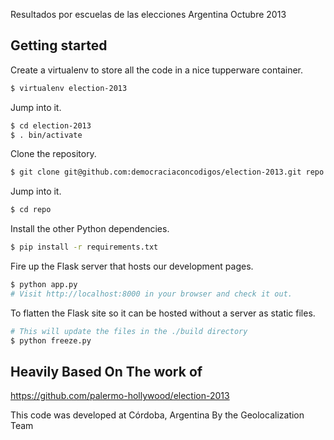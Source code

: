 
Resultados por escuelas de las elecciones Argentina Octubre 2013

Getting started
---------------

Create a virtualenv to store all the code in a nice tupperware container.

```bash
$ virtualenv election-2013
```

Jump into it.

```bash
$ cd election-2013
$ . bin/activate
```

Clone the repository.

```bash
$ git clone git@github.com:democraciaconcodigos/election-2013.git repo
```

Jump into it.

```bash
$ cd repo
```

Install the other Python dependencies.

```bash
$ pip install -r requirements.txt
```

Fire up the Flask server that hosts our development pages.

```bash
$ python app.py
# Visit http://localhost:8000 in your browser and check it out.
```

To flatten the Flask site so it can be hosted without a server as static files.

```bash
# This will update the files in the ./build directory
$ python freeze.py
```

Heavily Based On The work of 
------------

https://github.com/palermo-hollywood/election-2013

This code was developed at Córdoba, Argentina By the Geolocalization Team 
